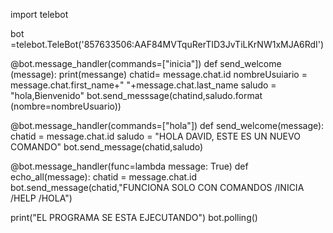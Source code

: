 import telebot

bot =telebot.TeleBot('857633506:AAF84MVTquRerTID3JvTiLKrNW1xMJA6RdI')

@bot.message_handler(commands=["inicia"])
def send_welcome (message):
    print(messange)
    chatid= message.chat.id
    nombreUsuiario = message.chat.first_name+"  "+message.chat.last_name
    saludo = "hola,Bienvenido"
    bot.send_messsage(chatind,saludo.format (nombre=nombreUsuario))

@bot.message_handler(commands=["hola"])
def send_welcome(message):
    chatid = message.chat.id
    saludo = "HOLA DAVID, ESTE ES UN NUEVO COMANDO"
    bot.send_message(chatid,saludo)

@bot.message_handler(func=lambda message: True)
def echo_all(message):
    chatid = message.chat.id
    bot.send_message(chatid,"FUNCIONA SOLO CON COMANDOS /INICIA /HELP /HOLA")



print("EL PROGRAMA SE ESTA EJECUTANDO")
bot.polling()
